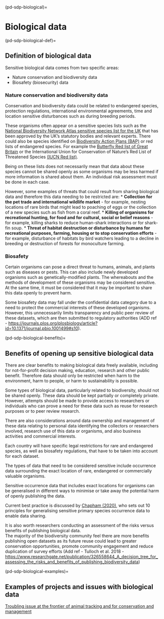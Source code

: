 (pd-sdp-biological)=
# Biological data

(pd-sdp-biological-def)=
## Definition of biological data

Sensitive biological data comes from two specific areas: 
* Nature conservation and biodiversity data
* Biosafety (biosecurity) data

### Nature conservation and biodiversity data

Conservation and biodiversity data could be related to endangered species, protection regulations, international environmental agreements, time and location sensitive disturbances such as during breeding periods.

These organisms often appear on a sensitive species lists such as the [National Biodiversity Network Atlas sensitive species list for the UK](https://docs.nbnatlas.org/sensitive-species-list/) that has been approved by the UK’s statutory bodies and relevant experts. 
There could also be species identified on [Biodiversity Action Plans (BAP)](https://jncc.gov.uk/our-work/uk-bap-priority-species/) or red lists of endangered species. 
For example the [Butterfly Red list of Great Britain](https://butterfly-conservation.org/sites/default/files/red-list.pdf) or the International Union for Conservation of Nature’s Red List of Threatened Species [(IUCN Red list)](https://www.iucnredlist.org/).

Being on these lists does not necessarily mean that data about these species cannot be shared openly as some organisms may be less harmed if more information is shared about them. 
An individual risk assessment must be done in each case.

However, some examples of threats that could result from sharing biological data and therefore this data needing to be restricted are:
        * **Collection for the pet trade and international wildlife market** - for example, nesting locations of rare birds that might lead to poaching of eggs or the collection of a new species such as fish from a coral reef.
        * **Killing of organisms for recreational hunting, for food and for cultural, social or belief reasons** - for example, killing sharks to reduce human-shark interactions or for shark-fin soup. 
        * **Threat of habitat destruction or disturbance by humans for recreational purposes, farming, housing or to stop conservation efforts** - for example, disturbance of habitats by bird watchers leading to a decline in breeding or destruction of forests for monoculture farming. 
        
### Biosafety

Certain organisms can pose a direct threat to humans, animals, and plants such as diseases or pests. 
This can also include newly developed organisms such as genetically-modified plants.
The whereabouts and the methods of development of these organisms may be considered sensitive.  At the same time, it must be considered that it may be important to share this data openly to prevent harm. 

Some biosafety data may fall under the confidential data category due to a need to protect the commercial interests of these developed organisms. 
However, this unnecessarily limits transparency and public peer review of these datasets, which are then submitted to regulatory authorities (ADD ref - https://journals.plos.org/plosbiology/article?id=10.1371/journal.pbio.1001499#s10). 

(pd-sdp-biological-benefits)=
## Benefits of opening up sensitive biological data

There are clear benefits to making biological data freely available, including for not-for-profit decision making, education, research and other public benefit. 
Therefore data should only be restricted when harm to the environment, harm to people, or harm to sustainability is possible. 

Some types of biological data, particularly related to biodiversity, should not be shared openly. 
These data should be kept partially or completely private. 
However, attempts should be made to provide access to researchers or individuals who can prove a need for these data such as reuse for research purposes or to peer review research.

There are also considerations around data ownership and management of these data relating to personal data identifying the collectors or researchers involved, research use of this data or organisms, and also business activities and commercial interests. 

Each country will have specific legal restrictions for rare and endangered species, as well as biosafety regulations, that have to be taken into account for each dataset.


The types of data that need to be considered sensitive include occurrence data surrounding the exact location of rare, endangered or commercially valuable organisms.

Sensitive occurrence data that includes exact locations for organisms can be generalised in different ways to minimise or take away the potential harm of openly publishing the data.

Current best practice is discussed by [Chapham (2020)](https://docs.gbif.org/sensitive-species-best-practices/master/en/current-best-practices-for-generalizing-sensitive-species-occurrence-data.en.pdf), who sets out 10 principles for generalising sensitive primary species occurrence data to enable data sharing.

It is also worth researchers conducting an assessment of the risks versus benefits of publishing biological data.   
The majority of the biodiversity community feel there are more benefits publishing open datasets as its future reuse could lead to greater conservation opportunities, promote community engagement and reduce duplication of survey efforts (Add ref - Tulloch et al. 2018 - https://www.researchgate.net/publication/326558644_A_decision_tree_for_assessing_the_risks_and_benefits_of_publishing_biodiversity_data)

(pd-sdp-biological-examples)=
## Examples of projects and issues with biological data

[Troubling issue at the frontier of animal tracking and for conservation and management](https://conbio.onlinelibrary.wiley.com/doi/epdf/10.1111/cobi.12895)

